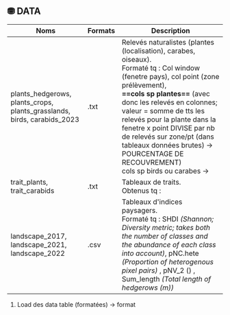 
## ⛃ DATA 

| Noms                                                                    | Formats | Description                                                                                                                                                                                                                                                                                                                                                                                                          |
| ----------------------------------------------------------------------- | ------- | -------------------------------------------------------------------------------------------------------------------------------------------------------------------------------------------------------------------------------------------------------------------------------------------------------------------------------------------------------------------------------------------------------------------- |
| plants_hedgerows, plants_crops, plants_grasslands, birds, carabids_2023 | .txt    | Relevés naturalistes (plantes (localisation), carabes, oiseaux). <br>Formaté tq : Col window (fenetre pays), col point (zone prélèvement), <br>**==cols sp plantes==** (avec donc les relevés en colonnes; valeur = somme de tts les relevés pour la plante dans la fenetre x point DIVISE par nb de relevés sur zone/pt (dans tableaux données brutes) → POURCENTAGE DE RECOUVREMENT)<br>cols sp birds ou carabes → |
| trait_plants, trait_carabids                                            | .txt    | Tableaux de traits.<br>Obtenus tq :                                                                                                                                                                                                                                                                                                                                                                                  |
| landscape_2017, landscape_2021, landscape_2022                          | .csv    | Tableaux d'indices paysagers.<br>Formaté tq : SHDI *(Shannon; Diversity metric; takes both the number of classes and the abundance of each class into account)*, pNC.hete *(Proportion of heterogenous pixel pairs)* , pNV_2 () , Sum_length *(Total length of hedgerows (m))*                                                                                                                                       |




1. Load des data table (formatées) → format 